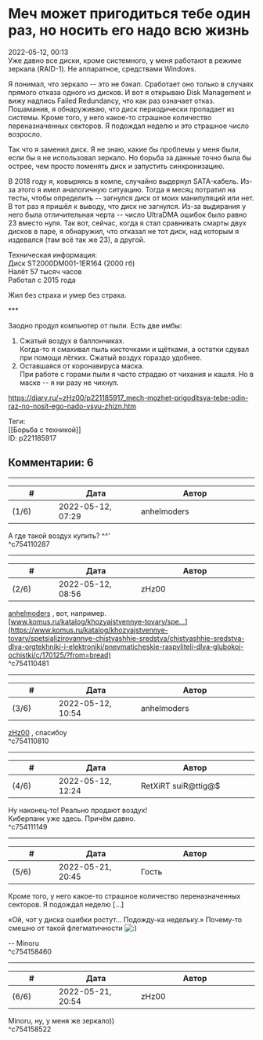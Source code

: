 Меч может пригодиться тебе один раз, но носить его надо всю жизнь
=================================================================

  
2022-05-12, 00:13  
 Уже давно все диски, кроме системного, у меня работают в режиме зеркала (RAID-1). Не аппаратное, средствами Windows.   
   
 Я понимал, что зеркало -- это не бэкап. Сработает оно только в случаях прямого отказа одного из дисков. И вот я открываю Disk Management и вижу надпись Failed Redundancy, что как раз означает отказ. Пошаманив, я обнаруживаю, что диск периодически пропадает из системы. Кроме того, у него какое-то страшное количество переназначенных секторов. Я подождал неделю и это страшное число возросло.   
   
 Так что я заменил диск. Я не знаю, какие бы проблемы у меня были, если бы я не использовал зеркало. Но борьба за данные точно была бы острее, чем просто поменять диск и запустить синхронизацию.   
   
 В 2018 году я, ковыряясь в компе, случайно выдернул SATA-кабель. Из-за этого я имел аналогичную ситуацию. Тогда я месяц потратил на тесты, чтобы определить -- загнулся диск от моих манипуляций или нет. В тот раз я пришёл к выводу, что диск не загнулся. Из-за выдирания у него была отличительная черта -- число UltraDMA ошибок было равно 23 вместо нуля. Так вот, сейчас, когда я стал сравнивать смарты двух дисков в паре, я обнаружил, что отказал не тот диск, над которым я издевался (там всё так же 23), а другой.   
   
 Техническая информация:   
 Диск ST2000DM001-1ER164 (2000 гб)   
 Налёт 57 тысяч часов   
 Работал с 2015 года   
   
 Жил без страха и умер без страха.   
   
 \*\*\*   
   
 Заодно продул компьютер от пыли. Есть две имбы:   
 1. Сжатый воздух в баллончиках.   
 Когда-то я смахивал пыль кисточками и щётками, а остатки сдувал при помощи лёгких. Сжатый воздух гораздо удобнее.   
 2. Оставшаяся от коронавируса маска.   
 При работе с горами пыли я часто страдаю от чихания и кашля. Но в маске -- я ни разу не чихнул.   
  
<https://diary.ru/~zHz00/p221185917_mech-mozhet-prigoditsya-tebe-odin-raz-no-nosit-ego-nado-vsyu-zhizn.htm>  
  
Теги:  
[[Борьба с техникой]]  
ID: p221185917  


Комментарии: 6
--------------

  


---



|         #         |              Дата              |                     Автор                     |           ID           |
| --- | --- | --- | --- |
| (1/6) | 2022-05-12, 07:29 | anhelmoders | c754110287 |

  
 А где такой воздух купить? ^^'   
 ^c754110287

---



|         #         |              Дата              |                     Автор                     |           ID           |
| --- | --- | --- | --- |
| (2/6) | 2022-05-12, 08:56 | zHz00 | c754110481 |

  
  [anhelmoders](https://anhelmoders.diary.ru "No plans. Only wonders.")  , вот, например.   
  [www.komus.ru/katalog/khozyajstvennye-tovary/spe...](https://www.komus.ru/katalog/khozyajstvennye-tovary/spetsializirovannye-chistyashhie-sredstva/chistyashhie-sredstva-dlya-orgtekhniki-i-elektroniki/pnevmaticheskie-raspyliteli-dlya-glubokoj-ochistki/c/170125/?from=bread)    
 ^c754110481

---



|         #         |              Дата              |                     Автор                     |           ID           |
| --- | --- | --- | --- |
| (3/6) | 2022-05-12, 10:54 | anhelmoders | c754110810 |

  
  [zHz00](https://zHz00.diary.ru "Untitled")  , спасибоу   
 ^c754110810

---



|         #         |              Дата              |                     Автор                     |           ID           |
| --- | --- | --- | --- |
| (4/6) | 2022-05-12, 12:24 | RetXiRT suiR@ttig@$ | c754111149 |

  
 Ну наконец-то! Реально продают воздух!   
 Киберпанк уже здесь. Причём давно.   
 ^c754111149

---



|         #         |              Дата              |                     Автор                     |           ID           |
| --- | --- | --- | --- |
| (5/6) | 2022-05-21, 20:45 | Гость | c754158460 |

  
  Кроме того, у него какое-то страшное количество переназначенных секторов. Я подождал неделю […]    
   
 «Ой, чот у диска ошибки ростут… Подожду-ка недельку.» Почему-то смешно от такой флегматичности ![:)](/picture/3.gif)   
   
 -- Minoru   
 ^c754158460

---



|         #         |              Дата              |                     Автор                     |           ID           |
| --- | --- | --- | --- |
| (6/6) | 2022-05-21, 20:54 | zHz00 | c754158522 |

  
 Minoru, ну, у меня же зеркало))   
 ^c754158522